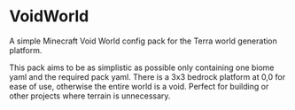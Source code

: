 # VoidWorld
A simple Minecraft Void World config pack for the Terra world generation platform.

This pack aims to be as simplistic as possible only containing one biome yaml and the required pack yaml.  There is a 3x3 bedrock platform at 0,0 for ease of use, otherwise the entire world is a void.  Perfect for building or other projects where terrain is unnecessary.  
